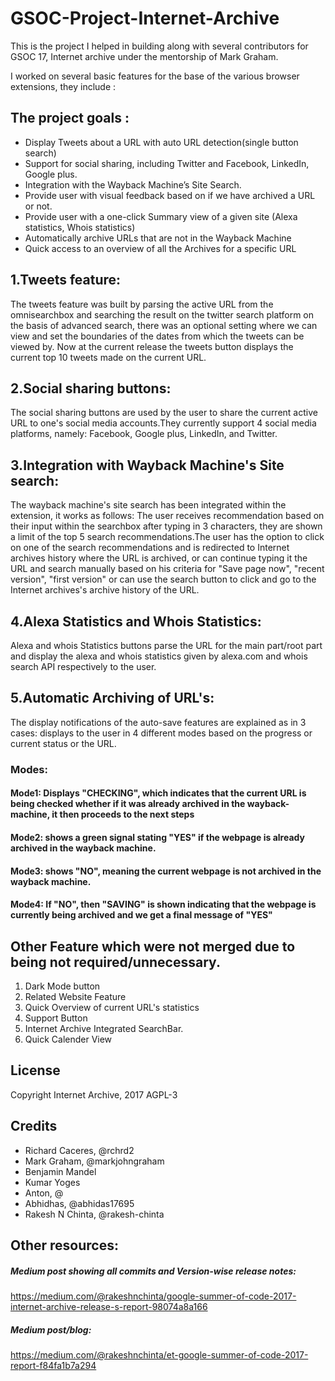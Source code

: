 # GSOC-Project-Internet-Archive
This is the project I helped in building along with several contributors for GSOC 17, Internet archive under the mentorship of Mark Graham.

I worked on several basic features for the base of the various browser extensions, they include :
## The project goals :
- Display Tweets about a URL with auto URL detection(single button search)
- Support for social sharing, including Twitter and Facebook, LinkedIn, Google plus.
- Integration with the Wayback Machine’s Site Search.
- Provide user with visual feedback based on if we have archived a URL or not.
- Provide user with a one-click Summary view of a given site (Alexa statistics, Whois statistics)
- Automatically archive URLs that are not in the Wayback Machine
- Quick access to an overview of all the Archives for a specific URL

## 1.Tweets feature:
The tweets feature was built by parsing the active URL from the omnisearchbox and searching the result on the twitter search platform on the basis of advanced search, there was an optional setting where we can view and set the boundaries of the dates from which the tweets can be viewed by. Now at the current release the tweets button displays the current top 10 tweets made on the current URL.

## 2.Social sharing buttons:
The social sharing buttons are used by the user to share the current active URL to one's social media accounts.They currently support 4 social media platforms, namely: Facebook, Google plus, LinkedIn, and Twitter.

## 3.Integration with Wayback Machine's Site search:
The wayback machine's site search has been integrated within the extension, it works as follows: The user receives recommendation based on their input within the searchbox after typing in 3 characters, they are shown a limit of the top 5 search recommendations.The user has the option to click on one of the search recommendations and is redirected to Internet archives history where the URL is archived, or can continue typing it the URL and search manually based on his criteria for "Save page now", "recent version", "first version" or can use the search button to click and go to the Internet archives's archive history of the URL.

## 4.Alexa Statistics and Whois Statistics:
Alexa and whois Statistics buttons parse the URL for the main part/root part and display the alexa and whois statistics given by alexa.com and whois search API respectively to the user.

## 5.Automatic Archiving of URL's:
The display notifications of the auto-save features are explained as in 3 cases:
displays to the user in 4 different modes based on the progress or current status or the URL.     
### Modes:  
#### Mode1: Displays "CHECKING", which indicates that the current URL is being checked whether if it was already archived in the wayback-machine, it then proceeds to the next steps  
#### Mode2: shows a green signal stating "YES" if the webpage is already archived in the wayback machine.
#### Mode3: shows "NO", meaning the current webpage is not archived in the wayback machine. 
#### Mode4: If "NO", then "SAVING" is shown indicating that the webpage is currently being archived and we get a final message of "YES"

## Other Feature which were not merged due to being not required/unnecessary.
1. Dark Mode button
2. Related Website Feature
3. Quick Overview of current URL's statistics
4. Support Button
5. Internet Archive Integrated SearchBar.
6. Quick Calender View

## License

Copyright Internet Archive, 2017
AGPL-3


## Credits

- Richard Caceres, @rchrd2
- Mark Graham, @markjohngraham
- Benjamin Mandel
- Kumar Yoges
- Anton, @
- Abhidhas, @abhidas17695
- Rakesh N Chinta, @rakesh-chinta

## Other resources:
##### Medium post showing all commits and Version-wise release notes:
https://medium.com/@rakeshnchinta/google-summer-of-code-2017-internet-archive-release-s-report-98074a8a166
##### Medium post/blog:
https://medium.com/@rakeshnchinta/et-google-summer-of-code-2017-report-f84fa1b7a294


